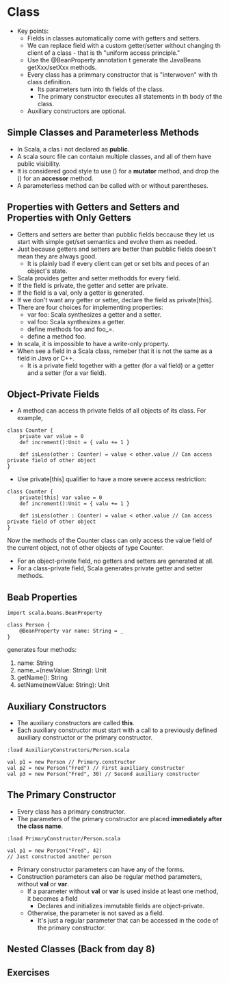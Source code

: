 # Class
* Key points:
  * Fields in classes automatically come with getters and setters.
  * We can replace  field with a custom getter/setter without changing th client of a class - that is th "uniform access principle."
  * Use the @BeanProperty annotation t generate the JavaBeans getXxx/setXxx methods.
  * Every class has a primmary constructor that is "interwoven" with th class definition.
    * Its parameters turn into th fields of the class.
    * The primary constructor executes all statements in th body of the class.
  * Auxiliary constructors are optional.

## Simple Classes and Parameterless Methods
* In Scala, a clas i not declared as **public**.
* A scala sourc file can contaiun multiple classes, and all of them have public visibility.
* It is considered good style to use () for a **mutator** method, and drop the () for an **accessor** method.
* A parameterless method can be called with or without parentheses.

## Properties with Getters and Setters and Properties with Only Getters
* Getters and setters are better than pubblic fields beccause they let us start with simple get/set semantics and evolve them as needed.
* Just because getters and setters are better than pubblic fields doesn't mean they are always good.
  * It is plainly bad if every client can get or set bits and peces of an object's state.
* Scala provides getter and setter methodds for every field.
* If the field is private, the getter and setter are private.
* If the field is a val, only a getter is generated.
* If we don't want any getter or setter, declare the field as private[this].
* There are four choices for implementing properties:
  * var foo: Scala synthesizes a getter and a setter.
  * val foo: Scala synthesizes a getter.
  * define methods foo and foo_=.
  * define a method foo.
* In scala, it is impossible to have a write-only property.
* When see a field in a Scala class, remeber that it is not the same as a field in Java or C++.
  * It is a private field together with a getter (for a val field) or a getter and a setter (for a var field).

## Object-Private Fields
* A method can access th private fields of all objects of its class. For example,
```
class Counter {
    private var value = 0
    def increment():Unit = { valu += 1 }
    
    def isLess(other : Counter) = value < other.value // Can access private field of other object
}
```
* Use private[this] qualifier to have a more severe access restriction:
```
class Counter {
    private[this] var value = 0
    def increment():Unit = { valu += 1 }
    
    def isLess(other : Counter) = value < other.value // Can access private field of other object
}
```
Now the methods of the Counter class can only access the value field of the current object, not of other objects of type Counter.
* For an object-private field, no getters and setters are generated at all.
* For a class-private field, Scala generates private getter and setter methods.

## Beab Properties
```
import scala.beans.BeanProperty

class Person {
    @BeanProperty var name: String = _
}
```
generates four methods:
1. name: String
2. name_=(newValue: String): Unit
3. getName(): String
4. setName(newValue: String): Unit

## Auxiliary Constructors
* The auxiliary constructors are called **this**.
* Each auxiliary constructor must start with a call to a previously defined auxiliary constructor or the primary constructor.
```
:load AuxiliaryConstructors/Person.scala

val p1 = new Person // Primary.constructor
val p2 = new Person("Fred") // First auxiliary constructor
val p3 = new Person("Fred", 30) // Second auxiliary constructor
```

## The Primary Constructor
* Every class has a primary constructor.
* The parameters of the primary constructor are placed **immediately after the class name**.
```
:load PrimaryConstructor/Person.scala

val p1 = new Person("Fred", 42)
// Just constructed another person
```
* Primary constructor parameters can have any of the forms.
* Construction parameters can also be regular method parameters, without **val** or **var**.
  * If a parameter without **val** or **var** is used inside at least one method, it becomes a field
    * Declares and initializes immutable fields are object-private.
  * Otherwise, the parameter is not saved as a field.
    * It's just a regular parameter that can be accessed in the code of the primary constructor.
    
## Nested Classes (Back from day 8)


## Exercises

